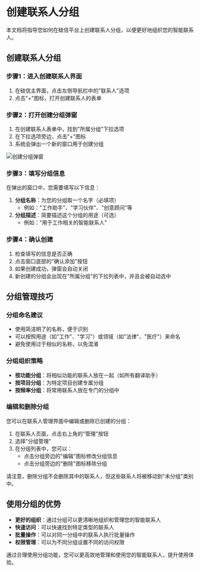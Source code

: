 # 创建联系人分组

本文档将指导您如何在硅信平台上创建联系人分组，以便更好地组织您的智能联系人。

## 创建联系人分组

### 步骤1：进入创建联系人界面

1. 在硅信主界面，点击左侧导航栏中的"联系人"选项
2. 点击"+"图标，打开创建联系人的表单

### 步骤2：打开创建分组弹窗

1. 在创建联系人表单中，找到"所属分组"下拉选项
2. 在下拉选项旁边，点击"+"图标
3. 系统会弹出一个新的窗口用于创建分组

![创建分组弹窗](../assets/images/create-group-popup.png)

### 步骤3：填写分组信息

在弹出的窗口中，您需要填写以下信息：

1. **分组名称**：为您的分组取一个名字（必填项）
   - 例如："工作助手"、"学习伙伴"、"创意顾问"等
2. **分组描述**：简要描述这个分组的用途（可选）
   - 例如："用于工作相关的智能联系人"

### 步骤4：确认创建

1. 检查填写的信息是否正确
2. 点击窗口底部的"确认添加"按钮
3. 如果创建成功，弹窗会自动关闭
4. 新创建的分组会出现在"所属分组"的下拉列表中，并且会被自动选中

## 分组管理技巧

### 分组命名建议

- 使用简洁明了的名称，便于识别
- 可以按照用途（如"工作"、"学习"）或领域（如"法律"、"医疗"）来命名
- 避免使用过于相似的名称，以免混淆

### 分组组织策略

- **按功能分组**：将相似功能的联系人放在一起（如所有翻译助手）
- **按项目分组**：为特定项目创建专属分组
- **按频率分组**：将常用联系人放在专门的分组中

### 编辑和删除分组

您可以在联系人管理界面中编辑或删除已创建的分组：

1. 在联系人页面，点击右上角的"管理"按钮
2. 选择"分组管理"
3. 在分组列表中，您可以：
   - 点击分组旁边的"编辑"图标修改分组信息
   - 点击分组旁边的"删除"图标移除分组

请注意，删除分组不会删除其中的联系人，但这些联系人将被移动到"未分组"类别中。

## 使用分组的优势

- **更好的组织**：通过分组可以更清晰地组织和管理您的智能联系人
- **快速访问**：可以快速找到特定类型的联系人
- **批量操作**：可以对同一分组中的联系人执行批量操作
- **权限管理**：可以为不同分组设置不同的访问权限

通过合理使用分组功能，您可以更高效地管理和使用您的智能联系人，提升使用体验。
